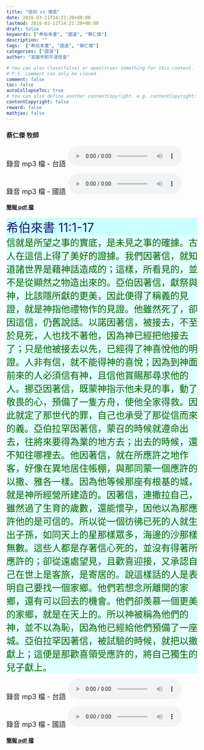 ```yaml
---
title: "信仰 vs 情感"
date: 2018-03-11T14:21:20+08:00
lastmod: 2018-03-11T14:21:20+08:00
draft: false
keywords: ["希伯來書", "證道", "蔡仁傑"]
description: ""
tags:  ["希伯來書", "證道", "蔡仁傑"]
categories: ["證道"]
author: "高雄市和平浸信會"

# You can also close(false) or open(true) something for this content.
# P.S. comment can only be closed
comment: false
toc: false
autoCollapseToc: true
# You can also define another contentCopyright. e.g. contentCopyright: "This is another copyright."
contentCopyright: false
reward: false
mathjax: false
---
```


### 蔡仁傑 牧師

<font size="4">錄音 mp3 檔 - 台語 </font>
<audio controls src="https://hbc.nctu.me/mp3-s/s20180311t.mp3"></audio>

<font size="4">錄音 mp3 檔 - 國語 </font>
<audio controls src="https://hbc.nctu.me/mp3-s/s20180311c.mp3"></audio>

#### [簡報 pdf 檔](/pdf-s/s20180311.pdf "信仰 vs 情感")

<div style="background-color:#CCFFFF"><font size="6", color="#191970">
希伯來書 11:1-17
</font>
</div>

<div style="background-color:#E0FFFF"><font size="5", color="#006400">
信就是所望之事的實底，是未見之事的確據。古人在這信上得了美好的證據。我們因著信，就知道諸世界是藉神話造成的；這樣，所看見的，並不是從顯然之物造出來的。亞伯因著信，獻祭與神，比該隱所獻的更美，因此便得了稱義的見證，就是神指他禮物作的見證。他雖然死了，卻因這信，仍舊說話。以諾因著信，被接去，不至於見死，人也找不著他，因為神已經把他接去了；只是他被接去以先，已經得了神喜悅他的明證。人非有信，就不能得神的喜悅；因為到神面前來的人必須信有神，且信他賞賜那尋求他的人。挪亞因著信，既蒙神指示他未見的事，動了敬畏的心，預備了一隻方舟，使他全家得救。因此就定了那世代的罪，自己也承受了那從信而來的義。亞伯拉罕因著信，蒙召的時候就遵命出去，往將來要得為業的地方去；出去的時候，還不知往哪裡去。他因著信，就在所應許之地作客，好像在異地居住帳棚，與那同蒙一個應許的以撒、雅各一樣。因為他等候那座有根基的城，就是神所經營所建造的。因著信，連撒拉自己，雖然過了生育的歲數，還能懷孕，因他以為那應許他的是可信的。所以從一個彷彿已死的人就生出子孫，如同天上的星那樣眾多，海邊的沙那樣無數。這些人都是存著信心死的，並沒有得著所應許的；卻從遠處望見，且歡喜迎接，又承認自己在世上是客旅，是寄居的。說這樣話的人是表明自己要找一個家鄉。他們若想念所離開的家鄉，還有可以回去的機會。他們卻羨慕一個更美的家鄉，就是在天上的。所以神被稱為他們的神，並不以為恥，因為他已經給他們預備了一座城。亞伯拉罕因著信，被試驗的時候，就把以撒獻上；這便是那歡喜領受應許的，將自己獨生的兒子獻上。
</font>
</div>

<font size="4">錄音 mp3 檔 - 台語 </font>
<audio controls src="https://hbc.nctu.me/mp3-s/s20180311t.mp3"></audio>

<font size="4">錄音 mp3 檔 - 國語 </font>
<audio controls src="https://hbc.nctu.me/mp3-s/s20180311c.mp3"></audio>

#### [簡報 pdf 檔](/pdf-s/s20180311.pdf "信仰 vs 情感")